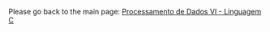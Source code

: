 Please go back to the main page: <a href="https://github.com/fermyno/postsecondary-technical-information-technology/tree/main/proc-dados-vi-c-language/">Processamento de Dados VI - Linguagem C</a>
